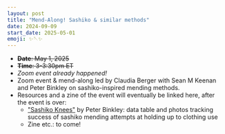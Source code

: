 ```yaml
---
layout: post
title: "Mend-Along! Sashiko & similar methods"
date: 2024-09-09
start_date: 2025-05-01
emoji: ✨🪡✨
---
```


* ~~**Date**: May 1, 2025~~
* ~~**Time**: 3-3:30pm ET~~
* *Zoom event already happened!* 
* Zoom event & mend-along led by Claudia Berger with Sean M Keenan and Peter Binkley on sashiko-inspired mending methods.
* Resources and a zine of the event will eventually be linked here, after the event is over:  
  * ["Sashiko Knees"](https://pbinkley.github.io/sashiko-knees/) by Peter Binkley: data table and photos tracking success of sashiko mending attempts at holding up to clothing use  
  *  Zine etc.: to come!
